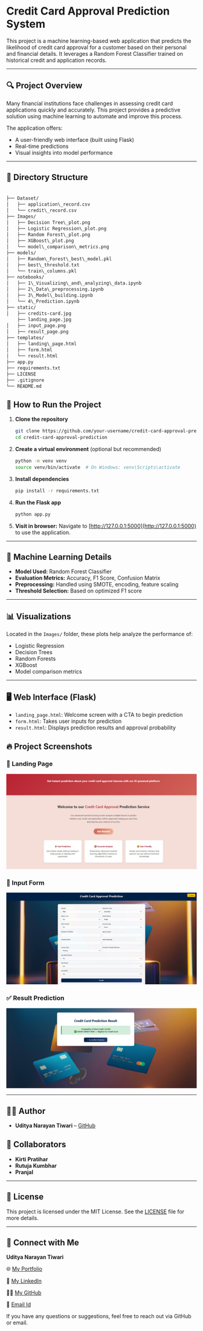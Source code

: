 # Credit Card Approval Prediction System

This project is a machine learning-based web application that predicts the likelihood of credit card approval for a customer based on their personal and financial details. It leverages a Random Forest Classifier trained on historical credit and application records.

---

## 🔍 Project Overview

Many financial institutions face challenges in assessing credit card applications quickly and accurately. This project provides a predictive solution using machine learning to automate and improve this process.

The application offers:
- A user-friendly web interface (built using Flask)
- Real-time predictions
- Visual insights into model performance

---

## 📁 Directory Structure

```

├── Dataset/
│   ├── application\_record.csv
│   └── credit\_record.csv
├── Images/
│   ├── Decision Tree\_plot.png
│   ├── Logistic Regression\_plot.png
│   ├── Random Forest\_plot.png
│   ├── XGBoost\_plot.png
│   └── model\_comparison\_metrics.png
├── models/
│   ├── Random\_Forest\_best\_model.pkl
│   ├── best\_threshold.txt
│   └── train\_columns.pkl
├── notebooks/
│   ├── 1\_Visualizing\_and\_analyzing\_data.ipynb
│   ├── 2\_Data\_preprocessing.ipynb
│   ├── 3\_Model\_building.ipynb
│   └── 4\_Prediction.ipynb
├── static/
│   ├── credits-card.jpg
    ├── landing_page.jpg
│   ├── input_page.png
│   ├── result_page.png
├── templates/
│   ├── landing\_page.html
│   ├── form.html
│   └── result.html
├── app.py
├── requirements.txt
├── LICENSE
├── .gitignore
└── README.md

````

## 🚀 How to Run the Project

1. **Clone the repository**  
   ```bash
   git clone https://github.com/your-username/credit-card-approval-prediction.git
   cd credit-card-approval-prediction


2. **Create a virtual environment** (optional but recommended)

   ```bash
   python -m venv venv
   source venv/bin/activate  # On Windows: venv\Scripts\activate
   ```

3. **Install dependencies**

   ```bash
   pip install -r requirements.txt
   ```

4. **Run the Flask app**

   ```bash
   python app.py
   ```

5. **Visit in browser:**
   Navigate to [http://127.0.0.1:5000](http://127.0.0.1:5000) to use the application.

---

## 🧠 Machine Learning Details

* **Model Used:** Random Forest Classifier
* **Evaluation Metrics:** Accuracy, F1 Score, Confusion Matrix
* **Preprocessing:** Handled using SMOTE, encoding, feature scaling
* **Threshold Selection:** Based on optimized F1 score

---

## 📊 Visualizations

Located in the `Images/` folder, these plots help analyze the performance of:

* Logistic Regression
* Decision Trees
* Random Forests
* XGBoost
* Model comparison metrics

---

## 🖥️ Web Interface (Flask)

* `landing_page.html`: Welcome screen with a CTA to begin prediction
* `form.html`: Takes user inputs for prediction
* `result.html`: Displays prediction results and approval probability
## 🔥 Project Screenshots

### 🚀 Landing Page
![Landing Page](static/landing_page.jpg)

### 🧾 Input Form
![Input Page](static/Input_page.jpg)

### ✅ Result Prediction
![Result Page](static/result_page.jpg)

---

## 👨‍💻 Author

* **Uditya Narayan Tiwari** – [GitHub](https://github.com/udityamerit)

## 🤝 Collaborators

* **Kirti Pratihar**
* **Rutuja Kumbhar**
* **Pranjal**

---

## 📄 License

This project is licensed under the MIT License. See the [LICENSE](LICENSE) file for more details.

---

## 📧 Connect with Me

**Uditya Narayan Tiwari**

🌐 [My Portfolio](https://udityanarayantiwari.netlify.app/)

💼 [My LinkedIn](https://www.linkedin.com/in/uditya-narayan-tiwari-562332289/)

👨‍💻 [My GitHub](https://github.com/udityamerit)

📧 [Email Id](uditmerit@gmail.com)



If you have any questions or suggestions, feel free to reach out via GitHub or email.
